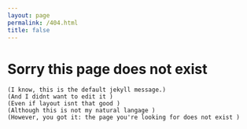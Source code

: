 ```yaml
---
layout: page
permalink: /404.html
title: false
---
```



# Sorry this page does not exist

    (I know, this is the default jekyll message.)
    (And I didnt want to edit it )
    (Even if layout isnt that good )
    (Although this is not my natural langage )
    (However, you got it: the page you're looking for does not exist )
